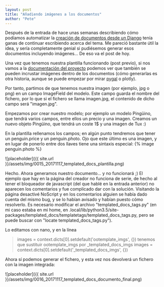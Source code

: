 ```yaml
---
layout: post
title: "Añadiendo imágenes a los documentos"
author: "Pete"
---
```


Después de la entrada de hace unas semanas describiendo cómo podíamos automatizar la [creación de documentos desde un Django](https://livefromsec.github.io/2017-10-20/automatizando-la-creacion-de-documentos) tenía ganas de continuar escribiendo acerca del tema. Me pareció bastante útil la idea, y sería completamente genial si pudiésemos generar esos documentos incluyendo imágenes... De eso va el post de hoy.

Una vez que tenemos nuestra plantilla funcionando (post previo), si nos vamos a la [documentación del proyecto](https://templated-docs.readthedocs.io/en/latest/templatetags.html) podemos ver que también se pueden incrustar imágenes dentro de los documentos (cómo generarlas es otra historia, aunque se puede empezar por mirar [pygal](http://pygal.org/en/stable/) o plotly).

Por tanto, partimos de que tenemos nuestra imagen (por ejemplo, jpg o png) en un campo ImageField del modelo. Este campo guarda el nombre del fichero, por lo que si el fichero se llama imagen.jpg, el contenido de dicho campo será "imagen.jpg".

Empezamos por crear nuestro modelo; por ejemplo un modelo Pingüino, que tendrá varios campos, entre ellos un precio y una imagen. Creamos un nuevo objeto Pingüino, que tendrá un coste 1$ y una imagen de Tux :)

En la plantilla rellenamos los campos; en algún punto tendremos que tener un penguin.price y un penguin.photo. Ojo que este último es una imagen, y en lugar de ponerlo entre dos llaves tiene una sintaxis especial: {% image penguin.photo %}

![placeholder]({{ site.url }}/assets/img/0015_20171117_templated_docs_plantilla.png)

Hecho. Ahora generamos nuestro documento... y no funcionará ;) El ejemplo que hay en la página del creador no funciona de serie, de hecho al tener el bloqueador de javascript (del que hablé en la entrada anterior) no aparecen los comentarios y fue complicado dar con la solución. Visitando la página desactivé NoScript y en los comentarios alguien se había dado cuenta del mismo bug, y se lo habían avisado y habían puesto cómo resolverlo. Es necesario modificar el archivo "templated_docs_tags.py" (en mi caso estaba en mi home, en .local/lib/python3.5/site-packages/templated_docs/templatetags/templated_docs_tags.py, pero se puede buscar con "locate templated_docs_tags.py"). 

Lo editamos con nano, y en la línea
> images = context.dicts[0].setdefault('ootemplate_imgs', {})
tenemos que sustituir ootemplate_imgs por _templated_docs_imgs
> images = context.dicts[0].setdefault('_templated_docs_imgs', {})

Ahora sí podemos generar el fichero, y esta vez nos devolverá un fichero con la imagen integrada:

![placeholder]({{ site.url }}/assets/img/0016_20171117_templated_docs_documento_final.png)


